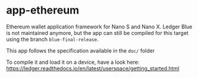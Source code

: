 # app-ethereum
Ethereum wallet application framework for Nano S and Nano X.
Ledger Blue is not maintained anymore, but the app can still be compiled for this target using the branch `blue-final-release`.

This app follows the specification available in the `doc/` folder

To compile it and load it on a device, have a look here: https://ledger.readthedocs.io/en/latest/userspace/getting_started.html